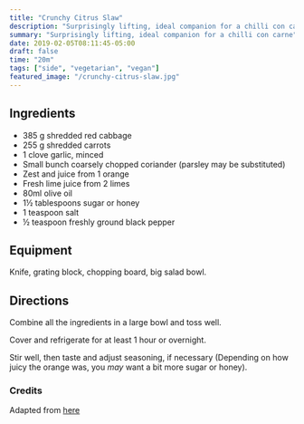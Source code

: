 ```yaml
---
title: "Crunchy Citrus Slaw"
description: "Surprisingly lifting, ideal companion for a chilli con carne"
summary: "Surprisingly lifting, ideal companion for a chilli con carne"
date: 2019-02-05T08:11:45-05:00
draft: false
time: "20m"
tags: ["side", "vegetarian", "vegan"]
featured_image: "/crunchy-citrus-slaw.jpg"
---
```


## Ingredients

- 385 g shredded red cabbage
- 255 g shredded carrots
- 1 clove garlic, minced
- Small bunch coarsely chopped coriander (parsley may be substituted)
- Zest and juice from 1 orange
- Fresh lime juice from 2 limes
- 80ml olive oil
- 1½ tablespoons sugar or honey
- 1 teaspoon salt
- ½ teaspoon freshly ground black pepper

## Equipment

Knife, grating block, chopping board, big salad bowl.

## Directions

Combine all the ingredients in a large bowl and toss well. 

Cover and refrigerate for at least 1 hour or overnight.

Stir well, then taste and adjust seasoning, if necessary (Depending on how juicy the orange was, you _may_ want a bit more sugar or honey).

### Credits

Adapted from [here](https://www.onceuponachef.com/recipes/sweet-tangy-citrus-slaw.html)